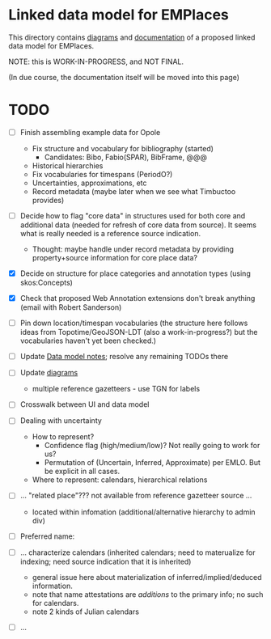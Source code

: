 # Linked data model for EMPlaces

This directory contains [diagrams](PDFs) and [documentation](20180405-EMPlaces-data-model-notes.md) of a proposed linked data model for EMPlaces.

NOTE: this is WORK-IN-PROGRESS, and NOT FINAL.

(In due course, the documentation itself will be moved into this page)


# TODO

- [ ] Finish assembling example data for Opole
    - Fix structure and vocabulary for bibliography (started)
        - Candidates: Bibo, Fabio(SPAR), BibFrame, @@@ 
    - Historical hierarchies
    - Fix vocabularies for timespans (PeriodO?)
    - Uncertainties, approximations, etc
    - Record metadata (maybe later when we see what Timbuctoo provides)
- [ ] Decide how to flag "core data" in structures used for both core and additional data (needed for refresh of core data from source).  It seems what is really needed is a reference source indication.
    - Thought: maybe handle under record metadata by providing property+source information for core place data?
- [x] Decide on structure for place categories and annotation types (using skos:Concepts)
- [x] Check that proposed Web Annotation extensions don't break anything (email with Robert Sanderson)
- [ ] Pin down location/timespan vocabularies (the structure here follows ideas from Topotime/GeoJSON-LDT (also a work-in-progress?) but the vocabularies haven't yet been checked.)
- [ ] Update [Data model notes](./20180405-EMPlaces-data-model-notes.md); resolve any remaining TODOs there
- [ ] Update [diagrams](./PDFs/)
    -  multiple reference gazetteers - use TGN for labels
- [ ] Crosswalk between UI and data model
- [ ] Dealing with uncertainty
    - How to represent?  
       - Confidence flag (high/medium/low)? Not really going to work for us?
       - Permutation of (Uncertain, Inferred, Approximate) per EMLO.  But be explicit in all cases.
    - Where to represent: calendars, hierarchical relations
- [ ] ... "related place"??? not available from reference gazetteer source ...
    - located within infomation (additional/alternative hierarchy to admin div)

- [ ] Preferred name:

- [ ] ... characterize calendars (inherited calendars; need to materualize for indexing; need source indication that it is inherited)
    - general issue here about materialization of inferred/implied/deduced information.
    - note that name attestations are *additions* to the primary info; no such for calendars.
    - note 2 kinds of Julian calendars
- [ ] ...


